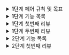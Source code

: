 <details>
<summary>1단계 페어 규칙 및 목표</summary>

## 페어 규칙

- 방역수칙 준수
- 식사시간 미루지 않기
- 중간중간에 의식적으로 쉬는시간 갖기 (2시간 넘기지 말기)
- 토론이 과열되면 잠깐 멈추고 제 3의 대안 생각해보기
- 기록 잘 해두기
    - 토론한 과정, 해결하지 못한 이슈, 순간적인 궁금증이나 아이디어 등
- 아무쪼록 손절만 하지 말기
    - 다음주 회식날 웃으면서 만나기~^.^

## 목표

### 공통

- TDD (E2E) 테스트를 작성하는 방법과 이 테스트를 통해 마음의 안정을 갖고 싶다.
- 요구사항을 추가한 후에도 DB와 관계없이 잘 돌아가는 도메인이었으면 좋겠다
    - 계층을 분리하자! (비즈니스 로직과 dao의 의존성을 분리하자)
- 도메인 로직을 객체지향을 놓지 않고 구현해보고 싶다. (클린 코드)
    - 웹을 떠나서 레벨 1에서 배운거를 잊지않기
- 과설계 X (요구사항 내에서 구현)

### 토닉

- jdbcTemplate, SimpleJdbcInsert? 등등 DB를 연결하는 커넥션을 다루는 객체들의 특징들을 알아가고 싶다.
- JsonPath 다루는 방법

### 포키

- 만들어둔 RestAssured Test fixture 구조를 유지하고 (필요하다면) 개선, 확장해보고 싶음
- (optional)Repository 계층을 적용까진 못해도 알아가보고는 싶다
    - 지금은 도메인에서 DB 접근을 위한 정보들을 가지고 있는데, 이 것이 분리될 수는 없을까 하는 고민이 있음
- (optional)지금은 예외처리가 다소 포괄적으로 느껴지는데, custom exception을 구현해서 예외 context를 세분화 해보고싶음

### 야호

- custom exception 써보기!
- 해당 로직이 해당 계층에 어울리는지 한번 더 고민해보기

</details>

<details>
<summary>1단계 기능 목록</summary>

### 기능 목록

경로 조회 (**GET** /paths?source={id}&target={id}&discountFareCalculator={discountFareCalculator} → 200 OK)

- [X] 최단 경로를 조회한다
    - [X] 모든 노선의 구간에 대해 조회한다
- [X] 구한 최단 경로의 총 거리를 구한다
- [X] 구한 최단 경로의 요금을 구한다

### 도메인 설계

- PathCalculator
    - 경로 조회
    - 거리
- FareCalculator
    - 요금 계산

### 리팩터링

- Dao
    - [X] 인터페이스 없애기
    - [X] find 쿼리 값이 없을 때 Optional 처리
        - 조회 값이 없으면 예외 처리까지
    - [X] 이름 중복 처리 로직을 Service 로 이동
    - [X] JdbcTemplate -> NamedParam 수정
    - [X] Dto 만들어 필드 수정시 생기는 변경 범위 격리
    - [X] 정적 팩터리 메서드 대신 부생성자 이용 고려해보기
- 그 외
    - [x] 컨벤션 확인
    - [X] 네이밍이 명시적인지 확인
    - [X] 불필요한 중복이 없는지 확인
    - [X] 지역 변수 final 삭제

</details>

<details>
<summary>1단계 첫번째 리뷰</summary>

### 스티치의 1단계 첫번째 리뷰

- [X] Dao 에 @Repository 대신 @Component 사용하기
- [X] RowMapper를 메서드 또는 상수로 관리하기
- [X] LineDao 의 createNewObject() 사용한 이유 알아보고, 새로운 객체를 반환하도록 수정하기
- [X] NamedParameterJdbcTemplate 으로 수정
- [X] FareCalculator 가 필드로 distance 를 갖도록 수정
- [x] 매직넘버 상수로 관리하기
- [X] @RequestParam @ModelAttribute 로 묶어보기
- [X] LineService 의 create 메서드를 기능 단위로 메서드 분리해보기
- [X] StationService 의 try-catch 수정해보기

</details>

<details>
<summary>1단계 두번째 리뷰</summary>

### 스티치의 1단계 두번째 리뷰

- [X] 요금을 관리하는 객체에서 요금을 필드로 갖게하기
- [X] FareCalculator 의 생성자와 필드 위치 수정하기
- [X] FareCalculator 의 메서드 명이 메서드의 의도를 드러내도록 수정하기

</details>

<details>
<summary>2단계 기능 목록</summary>

### 리팩터링

- [X] test에서 map 대신 dto 를 사용하도록 수정

### 기능 목록

- 추가된 요금 정책
    - [X] Line 테이블에 extraFare int 컬럼 추가
    - [X] 추가 요금이 있는 노선을 이용할 경우 측정된 요금에 추가 요금을 추가
    - [X] 추가 요금이 있는 노선을 환승해 이용할 경우 가장 높은 추가 요금을 추가

- 연령별 요금 할인
    - [X] 청소년 요금
        - 13 <= discountFareCalculator < 19
        - 350원을 공제한 금액의 20% 할인
    - [X] 어린이 요금
        - 6 <= discountFareCalculator < 13
        - 350원을 공제한 금액의 50% 할인
    - [X] 유아 요금
        - discountFareCalculator < 6
        - 0원

### 도메인 설계

- Line
    - extraFare 를 필드로 만들기
- Fare
    - extraFare 가 있으면 추가해서 반환
    - age 를 인자로 같이 받기
        - 청소년 / 어린이 / 유아 의 경우 할인 계산해서 반환
- Name
    - 이름 원시값 포장
    - [X] 이름이 null 이면 예외 반환
    - [X] 이름에 공백이 포함되면 예외 반환
    - [X] 이름에 특수문자가 포함되면 예외 반환
- Color
    - 색상 원시값 포장
    - [X] 색상이 null 이거나 빈 값이면 예외 반환

</details>

<details>
<summary>2단계 첫번째 리뷰</summary>

### 네오의 2단계 첫번째 리뷰

- [X] Color 의 상수와 필드 사이 1줄 띄우기
- [ ] Color 를 enum 으로 만들어보기
- [X] DiscountFareCalculator enum 을 설명이 아닌 도메인에 가까운 이름으로 수정
- [X] Fare 의 상수를 `50km, 10km` 가 아닌 `장거리, 단거리` 와 같은 이름으로 수정
- [X] Name 의 Pattern 은 비싼 자원이므로 재사용 하기
- [X] 알고리즘 or 라이브러리와 같이 변경이 될 수 있는 부분은 인터페이스를 사용
- [X] Lines 도메인 만들기
- [X] PathCalculator 자료형이 포함된 변수명 수정
- [X] 에러 메세지를 더 친절하게 작성 (LineService)
- [ ] 900 으로 하드코딩 된 부분 수정
- [ ] PathService 의 DB O(n)번 접근하는 비용 문제 해결
- [ ] sql 파일 자동 정렬로 인한 가독성 문제 해결
- test
    - [ ] id 를 직접 사용하지 않으며 테스트를 할 수 있도록 수정
    - [ ] 테스트에만 사용되는 deleteAll 메서드를 사용하지 않는 구조로 수정
- JgraphtTest
    - [ ] assertThat 이 반복되는 곳은 assertAll 사용하기
    - [ ] test 명을 명시적으로 수정, DisplayName 사용
    - [X] 변수명을 명시적으로 수정
- AcceptanceTest
    - [ ] test fixture 만들기
    - [X] 1, 2와 같은 의미를 나타내지 못하는 변수명 구분 수정

</details>

